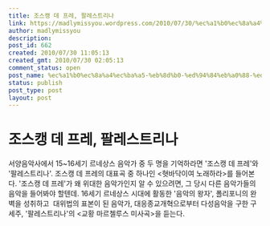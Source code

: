 ```yaml
---
title: 조스캥 데 프레, 팔레스트리나
link: https://madlymissyou.wordpress.com/2010/07/30/%ec%a1%b0%ec%8a%a4%ec%ba%a5-%eb%8d%b0-%ed%94%84%eb%a0%88-%ed%8c%94%eb%a0%88%ec%8a%a4%ed%8a%b8%eb%a6%ac%eb%82%98/
author: madlymissyou
description: 
post_id: 662
created: 2010/07/30 11:05:13
created_gmt: 2010/07/30 02:05:13
comment_status: open
post_name: %ec%a1%b0%ec%8a%a4%ec%ba%a5-%eb%8d%b0-%ed%94%84%eb%a0%88-%ed%8c%94%eb%a0%88%ec%8a%a4%ed%8a%b8%eb%a6%ac%eb%82%98
status: publish
post_type: post
layout: post
---
```


# 조스캥 데 프레, 팔레스트리나

서양음악사에서 15~16세기 르네상스 음악가 중 두 명을 기억하라면 '조스캥 데 프레'와 '팔레스트리나'. 조스캥 데 프레의 대표곡 중 하나인 <혓바닥이여 노래하라>를 들어본다. '조스캥 데 프레'가 왜 위대한 음악가인지 알 수 있으려면, 그 당시 다른 음악가들의 음악을 들어봐야 할텐데. 16세기 르네상스 시대에 활동한 '음악의 왕자', 폴리포니의 완벽을 성취하고  대위법의 표본이 된 음악가, 대응종교개혁으로부터 다성음악을 구한 구세주, '팔레스트리나'의 <교황 마르첼루스 미사곡>을 듣는다.